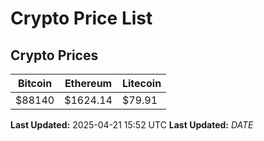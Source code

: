 # Crypto Price List

## Crypto Prices
| Bitcoin | Ethereum | Litecoin |
| ------- | -------- | -------- |
| $88140 | $1624.14 | $79.91 |
**Last Updated:** 2025-04-21 15:52 UTC
**Last Updated:** $DATE$
